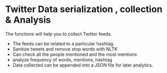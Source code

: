 # Twitter Data serialization , collection & Analysis

The functions will help you to collect Twitter feeds.

* The feeds can be related to a particular hashtag.
* Sanitize tweets and remove stop words with NLTK
* Can check all the people mentioned and the most mentions
* analyze frequency of words, mentions, hashtag
* Data collected can be appended into a JSON file for later analytics.
